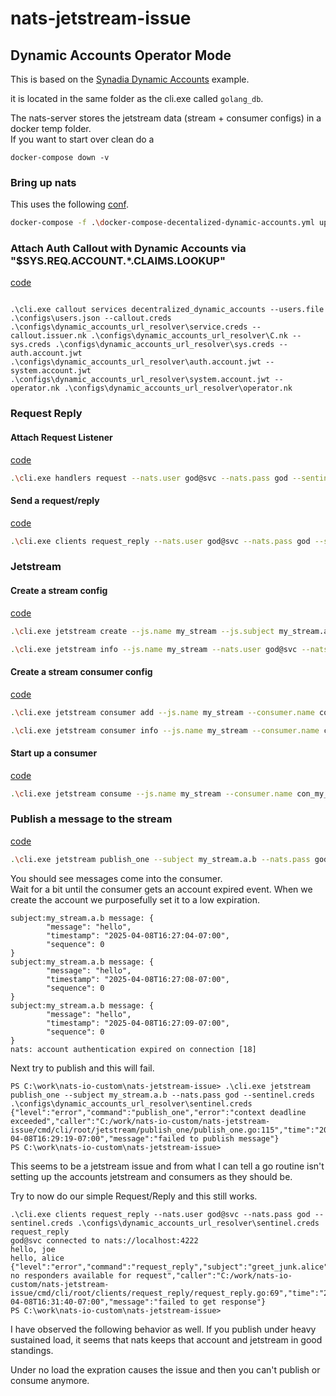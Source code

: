 # nats-jetstream-issue

## Dynamic Accounts Operator Mode

This is based on the [Synadia Dynamic Accounts](https://github.com/synadia-io/callout.go/tree/main/examples/dynamic_accounts) example.

it is located in the same folder as the cli.exe called `golang_db`.

The nats-server stores the jetstream data (stream + consumer configs) in a docker temp folder.  
If you want to start over clean do a

```shell
docker-compose down -v
```

### Bring up nats

This uses the following [conf](/configs/dynamic_accounts_url_resolver/server.original.conf).

```bash
docker-compose -f .\docker-compose-decentalized-dynamic-accounts.yml up
```

### Attach Auth Callout with Dynamic Accounts via "$SYS.REQ.ACCOUNT.\*.CLAIMS.LOOKUP"

[code](/cmd/cli/root/callout/services/decentralized_dynamic_accounts/decentralized_dynamic_accounts.go)

```shell

.\cli.exe callout services decentralized_dynamic_accounts --users.file .\configs\users.json --callout.creds .\configs\dynamic_accounts_url_resolver\service.creds --callout.issuer.nk .\configs\dynamic_accounts_url_resolver\C.nk --sys.creds .\configs\dynamic_accounts_url_resolver\sys.creds --auth.account.jwt .\configs\dynamic_accounts_url_resolver\auth.account.jwt --system.account.jwt .\configs\dynamic_accounts_url_resolver\system.account.jwt --operator.nk .\configs\dynamic_accounts_url_resolver\operator.nk
```

### Request Reply

#### Attach Request Listener

[code](/cmd/cli/root/handlers/request/request.go)

```bash
.\cli.exe handlers request --nats.user god@svc --nats.pass god --sentinel.creds .\configs\dynamic_accounts_url_resolver\sentinel.creds
```

#### Send a request/reply

[code](/cmd/cli/root/clients/request_reply/request_reply.go)

```bash
.\cli.exe clients request_reply --nats.user god@svc --nats.pass god --sentinel.creds .\configs\dynamic_accounts_url_resolver\sentinel.creds
```

### Jetstream

#### Create a stream config

[code](/cmd/cli/root/jetstream/create/create.go)

```bash
.\cli.exe jetstream create --js.name my_stream --js.subject my_stream.a --js.subject my_stream.a.>  --nats.user god@svc --nats.pass god --sentinel.creds .\configs\dynamic_accounts_url_resolver\sentinel.creds

.\cli.exe jetstream info --js.name my_stream --nats.user god@svc --nats.pass god --sentinel.creds .\configs\dynamic_accounts_url_resolver\sentinel.creds
```

#### Create a stream consumer config

[code](/cmd/cli/root/jetstream/consumer/add/add.go)

```bash
.\cli.exe jetstream consumer add --js.name my_stream --consumer.name con_my_stream --consumer.filterSubjects my_stream.a.b --nats.user god@svc --nats.pass god --sentinel.creds .\configs\dynamic_accounts_url_resolver\sentinel.creds

.\cli.exe jetstream consumer info --js.name my_stream --consumer.name con_my_stream --nats.user god@svc --nats.pass god --sentinel.creds .\configs\dynamic_accounts_url_resolver\sentinel.creds
```

#### Start up a consumer

[code](/cmd/cli/root/jetstream/consume/consume.go)

```bash
.\cli.exe jetstream consume --js.name my_stream --consumer.name con_my_stream --nats.user god@svc --nats.pass god   --nats.pass god --sentinel.creds .\configs\dynamic_accounts_url_resolver\sentinel.creds

```

### Publish a message to the stream

[code](/cmd/cli/root/jetstream/publish_one/publish_one.go)

```bash
.\cli.exe jetstream publish_one --subject my_stream.a.b --nats.pass god --sentinel.creds .\configs\dynamic_accounts_url_resolver\sentinel.creds

```

You should see messages come into the consumer.  
Wait for a bit until the consumer gets an account expired event. When we create the account we purposefully set it to a low expiration.

```shell
subject:my_stream.a.b message: {
        "message": "hello",
        "timestamp": "2025-04-08T16:27:04-07:00",
        "sequence": 0
}
subject:my_stream.a.b message: {
        "message": "hello",
        "timestamp": "2025-04-08T16:27:08-07:00",
        "sequence": 0
}
subject:my_stream.a.b message: {
        "message": "hello",
        "timestamp": "2025-04-08T16:27:09-07:00",
        "sequence": 0
}
nats: account authentication expired on connection [18]
```

Next try to publish and this will fail.

```shell
PS C:\work\nats-io-custom\nats-jetstream-issue> .\cli.exe jetstream publish_one --subject my_stream.a.b --nats.pass god --sentinel.creds .\configs\dynamic_accounts_url_resolver\sentinel.creds
{"level":"error","command":"publish_one","error":"context deadline exceeded","caller":"C:/work/nats-io-custom/nats-jetstream-issue/cmd/cli/root/jetstream/publish_one/publish_one.go:115","time":"2025-04-08T16:29:19-07:00","message":"failed to publish message"}
PS C:\work\nats-io-custom\nats-jetstream-issue>
```

This seems to be a jetstream issue and from what I can tell a go routine isn't setting up the accounts jetstream and consumers as they should be.

Try to now do our simple Request/Reply and this still works.

```shell
.\cli.exe clients request_reply --nats.user god@svc --nats.pass god --sentinel.creds .\configs\dynamic_accounts_url_resolver\sentinel.creds
request_reply
god@svc connected to nats://localhost:4222
hello, joe
hello, alice
{"level":"error","command":"request_reply","subject":"greet_junk.alice","error":"nats: no responders available for request","caller":"C:/work/nats-io-custom/nats-jetstream-issue/cmd/cli/root/clients/request_reply/request_reply.go:69","time":"2025-04-08T16:31:40-07:00","message":"failed to get response"}
PS C:\work\nats-io-custom\nats-jetstream-issue>

```

I have observed the following behavior as well. If you publish under heavy sustained load, it seems that nats keeps that account and jetstream in good standings.

Under no load the expration causes the issue and then you can't publish or consume anymore.
